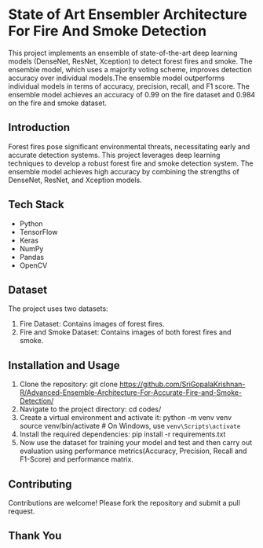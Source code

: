 # State of Art Ensembler Architecture For Fire And Smoke Detection
This project implements an ensemble of state-of-the-art deep learning models (DenseNet, ResNet, Xception) to detect forest fires and smoke. The ensemble model, which uses a majority voting scheme, improves detection accuracy over individual models.The ensemble model outperforms individual models in terms of accuracy, precision, recall, and F1 score. The ensemble model achieves an accuracy of 0.99 on the fire dataset and 0.984 on the fire and smoke dataset.

## Introduction
Forest fires pose significant environmental threats, necessitating early and accurate detection systems. This project leverages deep learning techniques to develop a robust forest fire and smoke detection system. The ensemble model achieves high accuracy by combining the strengths of DenseNet, ResNet, and Xception models.

## Tech Stack
- Python
- TensorFlow
- Keras
- NumPy
- Pandas
- OpenCV

## Dataset
The project uses two datasets:
  1) Fire Dataset: Contains images of forest fires.
  2) Fire and Smoke Dataset: Contains images of both forest fires and smoke.

## Installation and Usage
1. Clone the repository:
     git clone https://github.com/SriGopalaKrishnan-R/Advanced-Ensemble-Architecture-For-Accurate-Fire-and-Smoke-Detection/
2. Navigate to the project directory:
     cd codes/ 
3. Create a virtual environment and activate it:
     python -m venv venv
     source venv/bin/activate  # On Windows, use `venv\Scripts\activate`
4. Install the required dependencies:
     pip install -r requirements.txt
5. Now use the dataset for training your model and test and then carry out evaluation using performance metrics(Accuracy, Precision, Recall and F1-Score) and performance matrix.
## Contributing
  Contributions are welcome! Please fork the repository and submit a pull request.

## Thank You

